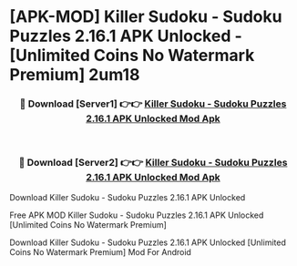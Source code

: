 # [APK-MOD] Killer Sudoku - Sudoku Puzzles 2.16.1 APK Unlocked - [Unlimited Coins No Watermark Premium] 2um18



<div align="center">
<h3>🔴 Download [Server1] 👉👉 <a href="https://momento.my/?title=Killer_Sudoku_-_Sudoku_Puzzles_2.16.1_APK_Unlocked">Killer Sudoku - Sudoku Puzzles 2.16.1 APK Unlocked Mod Apk</a></h3><br>

<h3>🔴 Download [Server2] 👉👉 <a href="https://momento.my/?title=Killer_Sudoku_-_Sudoku_Puzzles_2.16.1_APK_Unlocked">Killer Sudoku - Sudoku Puzzles 2.16.1 APK Unlocked Mod Apk</a></h3>
</div>



Download Killer Sudoku - Sudoku Puzzles 2.16.1 APK Unlocked 

Free APK MOD Killer Sudoku - Sudoku Puzzles 2.16.1 APK Unlocked [Unlimited Coins No Watermark Premium]

Download Killer Sudoku - Sudoku Puzzles 2.16.1 APK Unlocked [Unlimited Coins No Watermark Premium] Mod For Android
